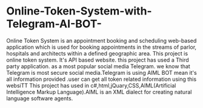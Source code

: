 # Online-Token-System-with-Telegram-AI-BOT-
Online Token System is an appointment booking and scheduling web-based application which is used for booking appointments in the streams of parlor, hospitals and architects within a defined geographic area.
This project is online token system. It's API based website. this project has used a Third party application. as a most popular social media Telegram. we know that Telegram is most secure social media.Telegram is using AIML BOT mean it's all information provided .user can get all token related information using this websiTT
This project has used in c#,html,jQuary,CSS,AIML(Artificial Intelligence Markup Language).AIML is an XML dialect for creating natural language software agents.
